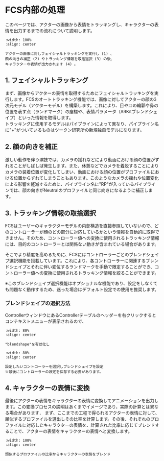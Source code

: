 # FCS内部の処理
このページでは、アクターの画像から表情をトラッキングし、キャラクターの表情を出力するまでの流れについて説明します。

```{figure} ./assets/processing_overview.gif
:width: 100%
:align: center

アクターの画像に対しフェイシャルトラッキングを実行し (1) 、　
顔の向きの補正 (2) やトラッキング情報を取捨選択 (3) の後、
キャラクターの表情が出力されます (4) 。
```
<!---
この項目では、登録されたプロファイルに基づいて動画からアニメーションが出力されるまでの流れについて説明します。
この処理は、登録されたプロファイルに基づきアクターの表情とキャラクターの表情の関係性を学習する段階と、動画に対するキャラクターアニメーションを予測する段階の2段階により構成されています。
プロファイル画像や動画フレームの1枚ずつに対してアクターの表情を取得し、キャラクターの表情に変換します。
--->


## 1. フェイシャルトラッキング

まず、画像からアクターの表情を取得するためにフェイシャルトラッキングを実行します。FCSのオートトラッキング機能では、画像に対してアクターの顔の3次元モデル（アクターモデル）を構築します。これにより、目や口の輪郭や鼻の位置を表す点（ランドマーク）の座標や、表情パラメータ（ARKitブレンドシェイプ）といった情報を取得します。  
トラッキングに使用するモデルはパイプラインによって異なり、パイプライン名に"+"がついているものはツークン研究所の新規独自モデルになります。

<!---
動画を処理すると、Videosウィンドウの動画名の下にトラッキング結果（トラッキングシーケンス）が表示されます。異なるトラッキングモデルにより作成されたトラッキングシーケンスは互換性がないのでご注意ください。

```{figure} ./assets/tracking_ui.png
:width: 80%
:align: center

トラッキングシーケンス
```

UIの画像とトラキングシーけンスの追加の説明
アクターの画像とトラッキングされたFLAMEのレンダリング画像

--->


## 2. 顔の向きを補正

激しい動作を伴う演技では、カメラの揺れなどにより動画における顔の位置がずれることがしばしば発生します。また、休憩などでカメラを着脱することによりカメラの装着位置が変化してしまい、動画における顔の位置がプロファイルにおける位置からずれてしまうこともあります。このようなカメラの揺れや位置変化による影響を軽減するために、パイプライン名に"RP"が入っているパイプラインでは、顔の向きがNeutralのプロファイルと同じ向きになるように補正します。

<!---
補正前後のFLAMEのレンダリング画像

--->

## 3. トラッキング情報の取捨選択

FCSはユーザーのキャラクターモデルの内部構造を直接参照していないので、どのコントローラーが顔のどの部分に対応しているかという情報を自動的に取得できません。そのため、コントローラー値への変換に使用されるトラッキング情報には、目的のコントローラーとは関係ない動きが含まれている場合があります。

そこでより精度を高めるために、FCSにはコントローラーごとのブレンドシェイプ選択機能を搭載しています。これにより、各コントローラーに関連するブレンドシェイプとそれに伴い変位するランドマークを手動で限定することができ、コントローラー値への変換に使用されるトラッキング情報を絞ることができます。

※このブレンドシェイプ選択機能はオプショナルな機能であり、設定をしなくても問題なく動作するため、迷った場合はデフォルト設定での使用を推奨します。


### ブレンドシェイプの選択方法

ControllerウィンドウにあるControllerテーブルのヘッダーを右クリックするとコンテキストメニューが表示されるので、

```{figure} ./assets/selective_bs_ui_01.png
:width: 80%
:align: center

"blendshape"を有効化し
```

```{figure} ./assets/selective_bs_ui_02.png
:width: 80%
:align: center

設定したいコントローラーを選択しブレンドシェイプを設定
※最後にコントローラーの設定を保存する必要があります。
```


<!---
図
eyelidで左右をわけるやつとか

UI

--->

## 4. キャラクターの表情に変換

<!---
ここまでの工程で得られるアクターの表情のトラッキング情報をコントローラー値に変換し、キャラクターアニメーションを出力します。
--->

最後にアクターの表情をキャラクターの表情に変換してアニメーションを出力します。この変換プロセスの説明はあくまでイメージであり，実際の計算とは異なる場合があります．
まず、ここまでの工程で得られるアクターの表情に対して、類似するプロファイルを選出しその比率を計算します。その後、それぞれのプロファイルに対応したキャラクターの表情を、計算された比率に応じてブレンドすることで、アクターの表情をキャラクターの表情へと変換します。

```{figure} ./assets/solve.png
:width: 100%
:align: center

類似するプロファイルの比率からキャラクターの表情をブレンド
```
